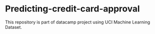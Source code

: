 # Predicting-credit-card-approval
This repository is part of datacamp project using UCI Machine Learning Dataset.

